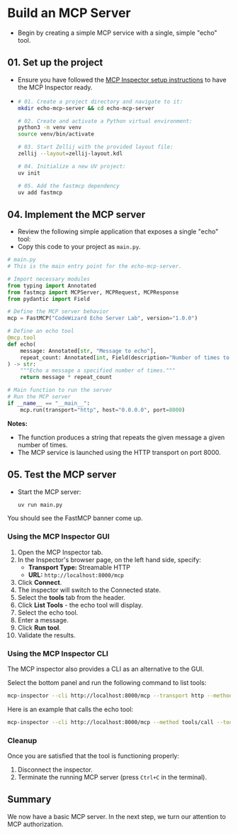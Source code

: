 # Build an MCP Server

* Begin by creating a simple MCP service with a single, simple "echo" tool.

## 01. Set up the project

* Ensure you have followed the [MCP Inspector setup instructions](./00-MCP-Inspector.md) to have the MCP Inspector ready.

* 
  ```bash
  # 01. Create a project directory and navigate to it:
  mkdir echo-mcp-server && cd echo-mcp-server
  
  # 02. Create and activate a Python virtual environment:
  python3 -m venv venv
  source venv/bin/activate
  
  # 03. Start Zellij with the provided layout file:
  zellij --layout=zellij-layout.kdl

  # 04. Initialize a new UV project:
  uv init
  
  # 05. Add the fastmcp dependency
  uv add fastmcp


## 04. Implement the MCP server

* Review the following simple application that exposes a single "echo" tool:
* Copy this code to your project as `main.py`. 
  
```python
# main.py
# This is the main entry point for the echo-mcp-server.

# Import necessary modules
from typing import Annotated
from fastmcp import MCPServer, MCPRequest, MCPResponse
from pydantic import Field

# Define the MCP server behavior
mcp = FastMCP("CodeWizard Echo Server Lab", version="1.0.0")

# Define an echo tool
@mcp.tool
def echo(
    message: Annotated[str, "Message to echo"],
    repeat_count: Annotated[int, Field(description="Number of times to repeat the message", ge=1, le=10)] = 3
) -> str:
    """Echo a message a specified number of times."""
    return message * repeat_count

# Main function to run the server
# Run the MCP server
if __name__ == "__main__":
    mcp.run(transport="http", host="0.0.0.0", port=8000)
```

**Notes:**

- The function produces a string that repeats the given message a given number of times.
- The MCP service is launched using the HTTP transport on port 8000.

## 05. Test the MCP server

* Start the MCP server:
  ```bash
  uv run main.py
  ```

You should see the FastMCP banner come up.

### Using the MCP Inspector GUI

1. Open the MCP Inspector tab.
2. In the Inspector's browser page, on the left hand side, specify:
   - **Transport Type:** Streamable HTTP
   - **URL:** `http://localhost:8000/mcp`
3. Click **Connect**.
4. The inspector will switch to the Connected state.
5. Select the **tools** tab from the header.
6. Click **List Tools** - the echo tool will display.
7. Select the echo tool.
8. Enter a message.
9. Click **Run tool**.
10. Validate the results.

### Using the MCP Inspector CLI

The MCP inspector also provides a CLI as an alternative to the GUI.

Select the bottom panel and run the following command to list tools:

```bash
mcp-inspector --cli http://localhost:8000/mcp --transport http --method tools/list
```

Here is an example that calls the echo tool:

```bash
mcp-inspector --cli http://localhost:8000/mcp --method tools/call --tool-name echo --tool-arg message=hello
```

### Cleanup

Once you are satisfied that the tool is functioning properly:

1. Disconnect the inspector.
2. Terminate the running MCP server (press `Ctrl+C` in the terminal).

## Summary

We now have a basic MCP server. In the next step, we turn our attention to MCP authorization.


